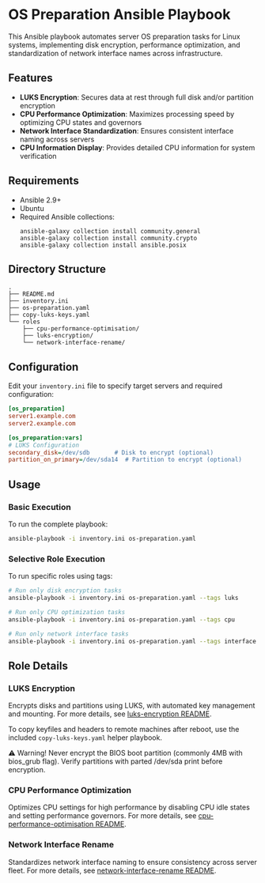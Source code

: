 # OS Preparation Ansible Playbook

This Ansible playbook automates server OS preparation tasks for Linux systems, implementing disk encryption, performance optimization, and standardization of network interface names across infrastructure.

## Features

- **LUKS Encryption**: Secures data at rest through full disk and/or partition encryption
- **CPU Performance Optimization**: Maximizes processing speed by optimizing CPU states and governors
- **Network Interface Standardization**: Ensures consistent interface naming across servers
- **CPU Information Display**: Provides detailed CPU information for system verification

## Requirements

- Ansible 2.9+
- Ubuntu 
- Required Ansible collections:
  ```
  ansible-galaxy collection install community.general
  ansible-galaxy collection install community.crypto
  ansible-galaxy collection install ansible.posix
  ```

## Directory Structure

```
.
├── README.md
├── inventory.ini
├── os-preparation.yaml
├── copy-luks-keys.yaml
└── roles
    ├── cpu-performance-optimisation/
    ├── luks-encryption/
    └── network-interface-rename/
```

## Configuration

Edit your `inventory.ini` file to specify target servers and required configuration:

```ini
[os_preparation]
server1.example.com
server2.example.com

[os_preparation:vars]
# LUKS Configuration
secondary_disk=/dev/sdb       # Disk to encrypt (optional)
partition_on_primary=/dev/sda14  # Partition to encrypt (optional)
```

## Usage

### Basic Execution

To run the complete playbook:

```bash
ansible-playbook -i inventory.ini os-preparation.yaml
```

### Selective Role Execution

To run specific roles using tags:

```bash
# Run only disk encryption tasks
ansible-playbook -i inventory.ini os-preparation.yaml --tags luks

# Run only CPU optimization tasks
ansible-playbook -i inventory.ini os-preparation.yaml --tags cpu

# Run only network interface tasks
ansible-playbook -i inventory.ini os-preparation.yaml --tags interface
```

## Role Details

### LUKS Encryption

Encrypts disks and partitions using LUKS, with automated key management and mounting. 
For more details, see [luks-encryption README](roles/luks-encryption/README.md).

To copy keyfiles and headers to remote machines after reboot, use the included `copy-luks-keys.yaml` helper playbook.

⚠️ Warning!
Never encrypt the BIOS boot partition (commonly 4MB with bios_grub flag). Verify partitions with parted /dev/sda print before encryption.

### CPU Performance Optimization

Optimizes CPU settings for high performance by disabling CPU idle states and setting performance governors.
For more details, see [cpu-performance-optimisation README](roles/cpu-performance-optimisation/README.md).

### Network Interface Rename

Standardizes network interface naming to ensure consistency across server fleet.
For more details, see [network-interface-rename README](roles/network-interface-rename/README.md).